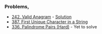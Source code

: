 ### Problems,
- [242. Valid Anagram](https://leetcode.com/problems/valid-anagram/) - [Solution](https://www.youtube.com/watch?v=Ciz7yYRlm-0)
- [387. First Unique Character in a String](https://leetcode.com/problems/first-unique-character-in-a-string/)
- [336. Palindrome Pairs (Hard)](https://leetcode.com/problems/palindrome-pairs/) - Yet to solve